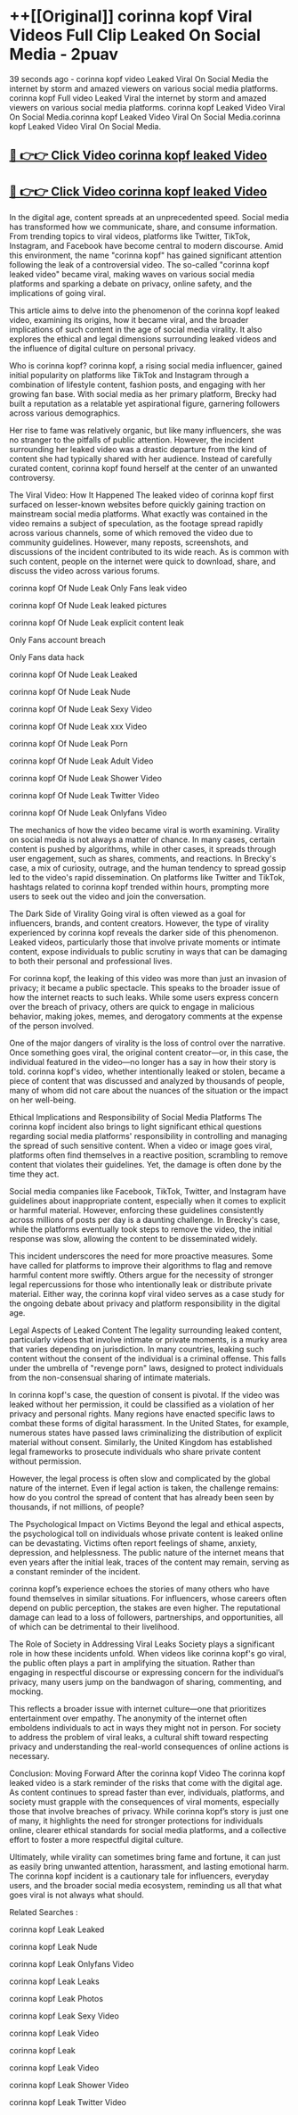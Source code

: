 # ++[[Original]] corinna kopf Viral Videos Full Clip Leaked On Social Media - 2puav<br>

39 seconds ago - corinna kopf video Leaked Viral On Social Media the internet by storm and amazed viewers on various social media platforms.
corinna kopf Full video Leaked Viral the internet by storm and amazed viewers on various social media platforms. corinna kopf Leaked Video Viral On Social Media.corinna kopf Leaked Video Viral On Social Media.corinna kopf Leaked Video Viral On Social Media.<br>


## [🔴 👉👉 Click Video corinna kopf leaked Video ](https://onlyclips.site?title=corinna_kopf&ref=git)

## [🔴 👉👉 Click Video corinna kopf leaked Video ](https://onlyclips.site?title=corinna_kopf&ref=git)

In the digital age, content spreads at an unprecedented speed. Social media has transformed how we communicate, share, and consume information. From trending topics to viral videos, platforms like Twitter, TikTok, Instagram, and Facebook have become central to modern discourse. Amid this environment, the name "corinna kopf" has gained significant attention following the leak of a controversial video. The so-called "corinna kopf leaked video" became viral, making waves on various social media platforms and sparking a debate on privacy, online safety, and the implications of going viral.

This article aims to delve into the phenomenon of the corinna kopf leaked video, examining its origins, how it became viral, and the broader implications of such content in the age of social media virality. It also explores the ethical and legal dimensions surrounding leaked videos and the influence of digital culture on personal privacy.

Who is corinna kopf?
corinna kopf, a rising social media influencer, gained initial popularity on platforms like TikTok and Instagram through a combination of lifestyle content, fashion posts, and engaging with her growing fan base. With social media as her primary platform, Brecky had built a reputation as a relatable yet aspirational figure, garnering followers across various demographics.

Her rise to fame was relatively organic, but like many influencers, she was no stranger to the pitfalls of public attention. However, the incident surrounding her leaked video was a drastic departure from the kind of content she had typically shared with her audience. Instead of carefully curated content, corinna kopf found herself at the center of an unwanted controversy.

The Viral Video: How It Happened
The leaked video of corinna kopf first surfaced on lesser-known websites before quickly gaining traction on mainstream social media platforms. What exactly was contained in the video remains a subject of speculation, as the footage spread rapidly across various channels, some of which removed the video due to community guidelines. However, many reposts, screenshots, and discussions of the incident contributed to its wide reach. As is common with such content, people on the internet were quick to download, share, and discuss the video across various forums.

corinna kopf Of Nude Leak Only Fans leak video

corinna kopf Of Nude Leak leaked pictures

corinna kopf Of Nude Leak explicit content leak

Only Fans account breach

Only Fans data hack

corinna kopf Of Nude Leak Leaked

corinna kopf Of Nude Leak Nude

corinna kopf Of Nude Leak Sexy Video

corinna kopf Of Nude Leak xxx Video

corinna kopf Of Nude Leak Porn

corinna kopf Of Nude Leak Adult Video

corinna kopf Of Nude Leak Shower Video

corinna kopf Of Nude Leak Twitter Video

corinna kopf Of Nude Leak Onlyfans Video

The mechanics of how the video became viral is worth examining. Virality on social media is not always a matter of chance. In many cases, certain content is pushed by algorithms, while in other cases, it spreads through user engagement, such as shares, comments, and reactions. In Brecky's case, a mix of curiosity, outrage, and the human tendency to spread gossip led to the video's rapid dissemination. On platforms like Twitter and TikTok, hashtags related to corinna kopf trended within hours, prompting more users to seek out the video and join the conversation.

The Dark Side of Virality
Going viral is often viewed as a goal for influencers, brands, and content creators. However, the type of virality experienced by corinna kopf reveals the darker side of this phenomenon. Leaked videos, particularly those that involve private moments or intimate content, expose individuals to public scrutiny in ways that can be damaging to both their personal and professional lives.

For corinna kopf, the leaking of this video was more than just an invasion of privacy; it became a public spectacle. This speaks to the broader issue of how the internet reacts to such leaks. While some users express concern over the breach of privacy, others are quick to engage in malicious behavior, making jokes, memes, and derogatory comments at the expense of the person involved.

One of the major dangers of virality is the loss of control over the narrative. Once something goes viral, the original content creator—or, in this case, the individual featured in the video—no longer has a say in how their story is told. corinna kopf's video, whether intentionally leaked or stolen, became a piece of content that was discussed and analyzed by thousands of people, many of whom did not care about the nuances of the situation or the impact on her well-being.

Ethical Implications and Responsibility of Social Media Platforms
The corinna kopf incident also brings to light significant ethical questions regarding social media platforms' responsibility in controlling and managing the spread of such sensitive content. When a video or image goes viral, platforms often find themselves in a reactive position, scrambling to remove content that violates their guidelines. Yet, the damage is often done by the time they act.

Social media companies like Facebook, TikTok, Twitter, and Instagram have guidelines about inappropriate content, especially when it comes to explicit or harmful material. However, enforcing these guidelines consistently across millions of posts per day is a daunting challenge. In Brecky's case, while the platforms eventually took steps to remove the video, the initial response was slow, allowing the content to be disseminated widely.

This incident underscores the need for more proactive measures. Some have called for platforms to improve their algorithms to flag and remove harmful content more swiftly. Others argue for the necessity of stronger legal repercussions for those who intentionally leak or distribute private material. Either way, the corinna kopf viral video serves as a case study for the ongoing debate about privacy and platform responsibility in the digital age.

Legal Aspects of Leaked Content
The legality surrounding leaked content, particularly videos that involve intimate or private moments, is a murky area that varies depending on jurisdiction. In many countries, leaking such content without the consent of the individual is a criminal offense. This falls under the umbrella of "revenge porn" laws, designed to protect individuals from the non-consensual sharing of intimate materials.

In corinna kopf's case, the question of consent is pivotal. If the video was leaked without her permission, it could be classified as a violation of her privacy and personal rights. Many regions have enacted specific laws to combat these forms of digital harassment. In the United States, for example, numerous states have passed laws criminalizing the distribution of explicit material without consent. Similarly, the United Kingdom has established legal frameworks to prosecute individuals who share private content without permission.

However, the legal process is often slow and complicated by the global nature of the internet. Even if legal action is taken, the challenge remains: how do you control the spread of content that has already been seen by thousands, if not millions, of people?

The Psychological Impact on Victims
Beyond the legal and ethical aspects, the psychological toll on individuals whose private content is leaked online can be devastating. Victims often report feelings of shame, anxiety, depression, and helplessness. The public nature of the internet means that even years after the initial leak, traces of the content may remain, serving as a constant reminder of the incident.

corinna kopf’s experience echoes the stories of many others who have found themselves in similar situations. For influencers, whose careers often depend on public perception, the stakes are even higher. The reputational damage can lead to a loss of followers, partnerships, and opportunities, all of which can be detrimental to their livelihood.

The Role of Society in Addressing Viral Leaks
Society plays a significant role in how these incidents unfold. When videos like corinna kopf's go viral, the public often plays a part in amplifying the situation. Rather than engaging in respectful discourse or expressing concern for the individual’s privacy, many users jump on the bandwagon of sharing, commenting, and mocking.

This reflects a broader issue with internet culture—one that prioritizes entertainment over empathy. The anonymity of the internet often emboldens individuals to act in ways they might not in person. For society to address the problem of viral leaks, a cultural shift toward respecting privacy and understanding the real-world consequences of online actions is necessary.

Conclusion: Moving Forward After the corinna kopf Video
The corinna kopf leaked video is a stark reminder of the risks that come with the digital age. As content continues to spread faster than ever, individuals, platforms, and society must grapple with the consequences of viral moments, especially those that involve breaches of privacy. While corinna kopf’s story is just one of many, it highlights the need for stronger protections for individuals online, clearer ethical standards for social media platforms, and a collective effort to foster a more respectful digital culture.

Ultimately, while virality can sometimes bring fame and fortune, it can just as easily bring unwanted attention, harassment, and lasting emotional harm. The corinna kopf incident is a cautionary tale for influencers, everyday users, and the broader social media ecosystem, reminding us all that what goes viral is not always what should.

Related Searches :

corinna kopf Leak Leaked

corinna kopf Leak Nude

corinna kopf Leak Onlyfans Video

corinna kopf Leak Leaks

corinna kopf Leak Photos

corinna kopf Leak Sexy Video

corinna kopf Leak Video

corinna kopf Leak

corinna kopf Leak Video

corinna kopf Leak Shower Video

corinna kopf Leak Twitter Video

